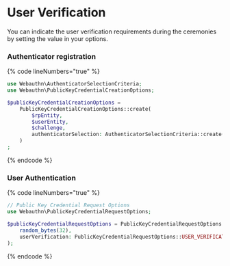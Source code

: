 # User Verification

You can indicate the user verification requirements during the ceremonies by setting the value in your options.

### Authenticator registration

{% code lineNumbers="true" %}
```php
use Webauthn\AuthenticatorSelectionCriteria;
use Webauthn\PublicKeyCredentialCreationOptions;

$publicKeyCredentialCreationOptions =
    PublicKeyCredentialCreationOptions::create(
        $rpEntity,
        $userEntity,
        $challenge,
        authenticatorSelection: AuthenticatorSelectionCriteria::create(AuthenticatorSelectionCriteria::USER_VERIFICATION_REQUIREMENT_DISCOURAGED)
    )
;
```
{% endcode %}

### User Authentication

{% code lineNumbers="true" %}
```php
// Public Key Credential Request Options
use Webauthn\PublicKeyCredentialRequestOptions;

$publicKeyCredentialRequestOptions = PublicKeyCredentialRequestOptions::create(
    random_bytes(32),
    userVerification: PublicKeyCredentialRequestOptions::USER_VERIFICATION_REQUIREMENT_DISCOURAGED
);
```
{% endcode %}
